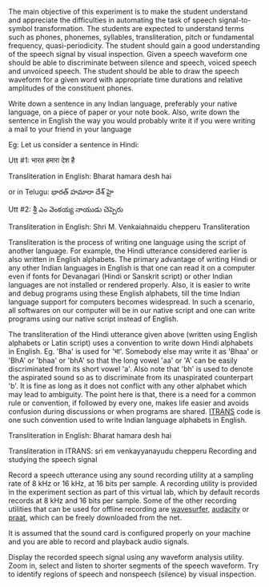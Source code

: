The main objective of this experiment is to make the student understand and appreciate the difficulties in automating the task of speech signal-to-symbol transformation. The students are expected to understand terms such as phones, phonemes, syllables, transliteration, pitch or fundamental frequency, quasi-periodicity. The student should gain a good understanding of the speech signal by visual inspection. Given a speech waveform one should be able to discriminate between silence and speech, voiced speech and unvoiced speech. The student should be able to draw the speech waveform for a given word with appropriate time durations and relative amplitudes of the constituent phones.

Write down a sentence in any Indian language, preferably your native language, on a piece of paper or your note book. Also, write down the sentence in English the way you would probably write it if you were writing a mail to your friend in your language

Eg: Let us consider a sentence in Hindi:

Utt #1: भारत हमारा देश है

Transliteration in English: Bharat hamara desh hai

or in Telugu: భారత్ హమారా దేశ్ హై

Utt #2: శ్రీ ఎం వెంకయ్య నాయుడు చెప్పెరు

Transliteration in English: Shri M. Venkaiahnaidu chepperu
Transliteration

Transliteration is the process of writing one language using the script of another language. For example, the Hindi utterance considered earlier is also written in English alphabets. The primary advantage of writing Hindi or any other Indian languages in English is that one can read it on a computer even if fonts for Devanagari (Hindi or Sanskrit script) or other Indian languages are not installed or rendered properly. Also, it is easier to write and debug programs using these English alphabets, till the time Indian language support for computers becomes widespread. In such a scenario, all softwares on our computer will be in our native script and one can write programs using our native script instead of English.

The transliteration of the Hindi utterance given above (written using English alphabets or Latin script) uses a convention to write down Hindi alphabets in English. Eg. 'Bha' is used for 'भा'. Somebody else may write it as 'Bhaa' or 'BhA' or 'bhaa' or 'bhA' so that the long vowel 'aa' or 'A' can be easily discriminated from its short vowel 'a'. Also note that 'bh' is used to denote the aspirated sound so as to discriminate from its unaspirated counterpart 'b'. It is fine as long as it does not conflict with any other alphabet which may lead to ambiguity. The point here is that, there is a need for a common rule or convention, if followed by every one, makes life easier and avoids confusion during discussions or when programs are shared. [ITRANS](https://en.wikipedia.org/wiki/ITRANS) code is one such convention used to write Indian language alphabets in English.

Transliteration in English: Bharat hamara desh hai

Transliteration in ITRANS: sri em venkayyanayudu chepperu
Recording and studying the speech signal

Record a speech utterance using any sound recording utility at a sampling rate of 8 kHz or 16 kHz, at 16 bits per sample. A recording utility is provided in the experiment section as part of this virtual lab, which by default records records at 8 kHz and 16 bits per sample. Some of the other recording utilities that can be used for offline recording are [wavesurfer](http://www.speech.kth.se/wavesurfer/index.html), [audacity](https://sourceforge.net/projects/audacity/) or [praat](https://www.fon.hum.uva.nl/praat/), which can be freely downloaded from the net.

It is assumed that the sound card is configured properly on your machine and you are able to record and playback audio signals.

Display the recorded speech signal using any waveform analysis utility. Zoom in, select and listen to shorter segments of the speech waveform. Try to identify regions of speech and nonspeech (silence) by visual inspection.
